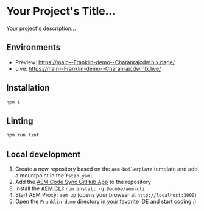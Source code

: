 # Your Project's Title...
Your project's description...

## Environments
- Preview: https://main--Franklin-demo--Charanrajcdw.hlx.page/
- Live: https://main--Franklin-demo--Charanrajcdw.hlx.live/

## Installation

```sh
npm i
```

## Linting

```sh
npm run lint
```

## Local development

1. Create a new repository based on the `aem-boilerplate` template and add a mountpoint in the `fstab.yaml`
1. Add the [AEM Code Sync GitHub App](https://github.com/apps/aem-code-sync) to the repository
1. Install the [AEM CLI](https://github.com/adobe/helix-cli): `npm install -g @adobe/aem-cli`
1. Start AEM Proxy: `aem up` (opens your browser at `http://localhost:3000`)
1. Open the `Franklin-demo` directory in your favorite IDE and start coding :)
